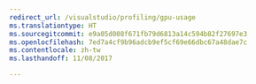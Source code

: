 ```yaml
---
redirect_url: /visualstudio/profiling/gpu-usage
ms.translationtype: HT
ms.sourcegitcommit: e9a05d008f671fb79d6813a14c594b82f27697e3
ms.openlocfilehash: 7ed7a4cf9b96adcb9ef5cf69e66dbc67a48dae7c
ms.contentlocale: zh-tw
ms.lasthandoff: 11/08/2017

---
```

